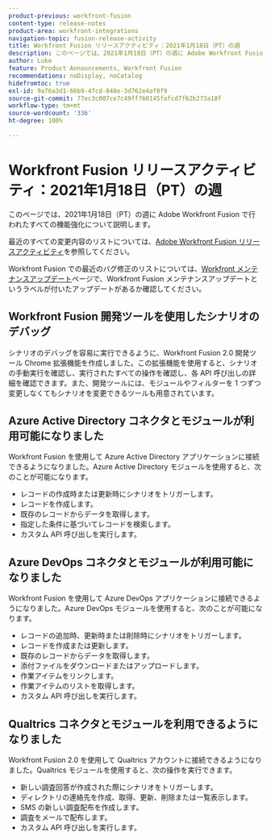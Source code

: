 ```yaml
---
product-previous: workfront-fusion
content-type: release-notes
product-area: workfront-integrations
navigation-topic: fusion-release-activity
title: Workfront Fusion リリースアクティビティ：2021年1月18日（PT）の週
description: このページでは、2021年1月18日（PT）の週に Adobe Workfront Fusion で行われたすべての機能強化について説明します。
author: Luke
feature: Product Announcements, Workfront Fusion
recommendations: noDisplay, noCatalog
hidefromtoc: true
exl-id: 9a76a3d1-66b9-4fcd-848e-3d762e4af0f9
source-git-commit: 77ec3c007ce7c49ff760145fafcd7f62b273a18f
workflow-type: tm+mt
source-wordcount: '336'
ht-degree: 100%

---
```


# Workfront Fusion リリースアクティビティ：2021年1月18日（PT）の週

このページでは、2021年1月18日（PT）の週に Adobe Workfront Fusion で行われたすべての機能強化について説明します。

最近のすべての変更内容のリストについては、[Adobe Workfront Fusion リリースアクティビティ](/help/workfront-fusion/fusion-product-releases/fusion-release-activity.md)を参照してください。

Workfront Fusion での最近のバグ修正のリストについては、[Workfront メンテナンスアップデート](https://experienceleague.adobe.com/docs/workfront-known-issues/releases/current-updates.html?lang=ja)ページで、Workfront Fusion メンテナンスアップデートというラベルが付いたアップデートがあるか確認してください。

## Workfront Fusion 開発ツールを使用したシナリオのデバッグ

シナリオのデバッグを容易に実行できるように、Workfront Fusion 2.0 開発ツール Chrome 拡張機能を作成しました。この拡張機能を使用すると、シナリオの手動実行を確認し、実行されたすべての操作を確認し、各 API 呼び出しの詳細を確認できます。また、開発ツールには、モジュールやフィルターを 1 つずつ変更しなくてもシナリオを変更できるツールも用意されています。

## Azure Active Directory コネクタとモジュールが利用可能になりました

Workfront Fusion を使用して Azure Active Directory アプリケーションに接続できるようになりました。Azure Active Directory モジュールを使用すると、次のことが可能になります。

* レコードの作成時または更新時にシナリオをトリガーします。
* レコードを作成します。
* 既存のレコードからデータを取得します。
* 指定した条件に基づいてレコードを検索します。
* カスタム API 呼び出しを実行します。

## Azure DevOps コネクタとモジュールが利用可能になりました

Workfront Fusion を使用して Azure DevOps アプリケーションに接続できるようになりました。Azure DevOps モジュールを使用すると、次のことが可能になります。

* レコードの追加時、更新時または削除時にシナリオをトリガーします。
* レコードを作成または更新します。
* 既存のレコードからデータを取得します。
* 添付ファイルをダウンロードまたはアップロードします。
* 作業アイテムをリンクします。
* 作業アイテムのリストを取得します。
* カスタム API 呼び出しを実行します。

## Qualtrics コネクタとモジュールを利用できるようになりました

Workfront Fusion 2.0 を使用して Qualtrics アカウントに接続できるようになりました。Qualtrics モジュールを使用すると、次の操作を実行できます。

* 新しい調査回答が作成された際にシナリオをトリガーします。
* ディレクトリの連絡先を作成、取得、更新、削除または一覧表示します。
* SMS の新しい調査配布を作成します。
* 調査をメールで配布します。
* カスタム API 呼び出しを実行します。
